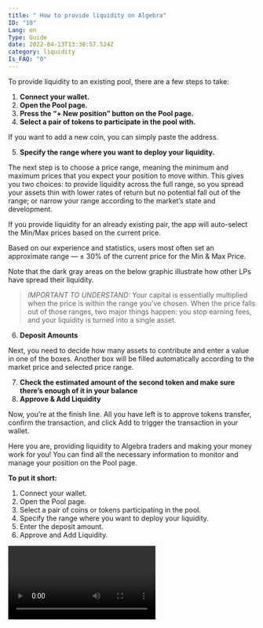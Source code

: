 ```yaml
---
title: " How to provide liquidity on Algebra"
ID: "10"
Lang: en
Type: Guide
date: 2022-04-13T13:38:57.524Z
category: liquidity
Is_FAQ: "0"
---
```

To provide liquidity to an existing pool, there are a few steps to take:

1. **Connect your wallet.**
2. **Open the Pool page.**
3. **Press the “+ New position” button on the Pool page.**
4. **Select a pair of tokens to participate in the pool with.**

If you want to add a new coin, you can simply paste the address.

5. **Specify the range where you want to deploy your liquidity.**

The next step is to choose a price range, meaning the minimum and maximum prices that you expect your position to move within. This gives you two choices: to provide liquidity across the full range, so you spread your assets thin with lower rates of return but no potential fall out of the range; or narrow your range according to the market’s state and development.

If you provide liquidity for an already existing pair, the app will auto-select the Min/Max prices based on the current price.

Based on our experience and statistics, users most often set an approximate range — ± 30% of the current price for the Min & Max Price.

Note that the dark gray areas on the below graphic illustrate how other LPs have spread their liquidity.

> *IMPORTANT TO UNDERSTAND:* Your capital is essentially multiplied when the price is within the range you’ve chosen. When the price falls out of those ranges, two major things happen: you stop earning fees, and your liquidity is turned into a single asset.

6. **Deposit Amounts**

Next, you need to decide how many assets to contribute and enter a value in one of the boxes. Another box will be filled automatically according to the market price and selected price range.

7. **Check the estimated amount of the second token and make sure there’s enough of it in your balance**
8. **Approve & Add Liquidity**

Now, you’re at the finish line. All you have left is to approve tokens transfer, confirm the transaction, and click Add to trigger the transaction in your wallet.

Here you are, providing liquidity to Algebra traders and making your money work for you! You can find all the necessary information to monitor and manage your position on the Pool page.

**To put it short:**

1. Connect your wallet.
2. Open the Pool page.
3. Select a pair of coins or tokens participating in the pool.
4. Specify the range where you want to deploy your liquidity.
5. Enter the deposit amount.
6. Approve and Add Liquidity.

<video autoplay src="/assets/videos/click swap SWAP.mp4"></video>